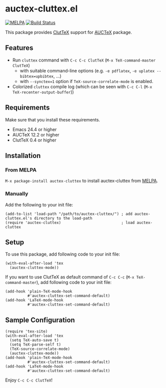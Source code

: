 # auctex-cluttex.el

[![MELPA](https://melpa.org/packages/auctex-cluttex-badge.svg)](https://melpa.org/#/auctex-cluttex)
[![Build Status](https://travis-ci.org/tsuu32/auctex-cluttex.svg?branch=master)](https://travis-ci.org/tsuu32/auctex-cluttex)

This package provides [ClutTeX](https://www.ctan.org/pkg/cluttex) support for
[AUCTeX](https://www.gnu.org/software/auctex/) package.

## Features
- Run `cluttex` command with `C-c C-c ClutTeX` (`M-x TeX-command-master ClutTeX`)
  - with suitable command-line options (e.g. `-e pdflatex`, `-e uplatex --bibtex=upbibtex`, ...)
  - with `--synctex=1` option if `TeX-source-correlate-mode` is enabled.
- Colorized `cluttex` compile log (which can be seen with `C-c C-l` (`M-x TeX-recenter-output-buffer`))

## Requirements
Make sure that you install these requirements.

* Emacs 24.4 or higher
* AUCTeX 12.2 or higher
* ClutTeX 0.4 or higher

## Installation
### From MELPA

`M-x package-install auctex-cluttex` to install auctex-cluttex from [MELPA](https://melpa.org).

### Manually
Add the following to your init file:

```elisp
(add-to-list 'load-path "/path/to/auctex-cluttex/") ; add auctex-cluttex.el's directory to the load-path
(require 'auctex-cluttex)                           ; load auctex-cluttex
```

## Setup
To use this package, add following code to your init file:

```elisp
(with-eval-after-load 'tex
  (auctex-cluttex-mode))
```

If you want to use ClutTeX as default command of `C-c C-c` (`M-x TeX-command-master`), 
add following code to your init file:

```elisp
(add-hook 'plain-TeX-mode-hook
          #'auctex-cluttex-set-command-default)
(add-hook 'LaTeX-mode-hook
          #'auctex-cluttex-set-command-default)
```

## Sample Configuration
```elisp
(require 'tex-site)
(with-eval-after-load 'tex
  (setq TeX-auto-save t)
  (setq TeX-parse-self t)
  (TeX-source-correlate-mode)
  (auctex-cluttex-mode))
(add-hook 'plain-TeX-mode-hook
          #'auctex-cluttex-set-command-default)
(add-hook 'LaTeX-mode-hook
          #'auctex-cluttex-set-command-default)
```


Enjoy `C-c C-c ClutTeX`!
